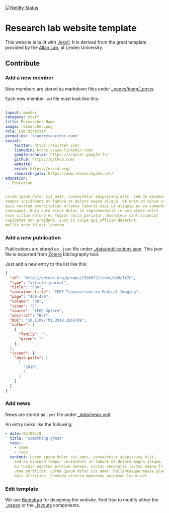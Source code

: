 [![Netlify Status](https://api.netlify.com/api/v1/badges/dcf3d5d0-a4a4-486f-bd9a-64b612392aad/deploy-status)](https://app.netlify.com/sites/brave-bell-c85a34/deploys)

# Research lab website template

This website is built with [Jekyll](https://jekyllrb.com/).
It is derived from the great template provided by the
[Allan Lab](https://www.allanlab.org/aboutwebsite.html), at Leiden University.

## Contribute

### Add a new member

New members are stored as markdown files under
[_pages/team/_posts](_pages/team/_posts).

Each new member `.md` file must look like this:

``` yaml
---
layout: member
category: staff
title: Researcher Name
image: researcher.png
role: Lab Director
permalink: 'team/researcher-name'
social:
    twitter: https://twitter.com/
    linkedin: https://www.linkedin.com/
    google-scholar: https://scholar.google.fr/
    github: https://github.com/
    website:
    orcid: https://orcid.org/
    research-gate: https://www.researchgate.net/
education:
 - Education
---

Lorem ipsum dolor sit amet, consectetur adipiscing elit, sed do eiusmod
tempor incididunt ut labore et dolore magna aliqua. Ut enim ad minim veniam,
quis nostrud exercitation ullamco laboris nisi ut aliquip ex ea commodo
consequat. Duis aute irure dolor in reprehenderit in voluptate velit
esse cillum dolore eu fugiat nulla pariatur. Excepteur sint occaecat
cupidatat non proident, sunt in culpa qui officia deserunt
mollit anim id est laborum.
```

### Add a new publication

Publications are stored as `.json` file under
[_data/publications.json](_data/publications.json).
This json file is exported from [Zotero](https://www.zotero.org/)
bibliography tool.

Just add a new entry to the list like this:

``` json
{
  "id": "http://zotero.org/groups/2386072/items/NU9LTX7C",
  "type": "article-journal",
  "title": "Foo",
  "container-title": "IEEE Transactions on Medical Imaging",
  "page": "448-459",
  "volume": "38",
  "issue": "2",
  "source": "IEEE Xplore",
  "abstract": "Bar",
  "DOI": "10.1109/TMI.2018.2865709",
  "author": [
    {
      "family": "",
      "given": ""
    },
  ],
  "issued": {
    "date-parts": [
      [
        "2019",
        2
      ]
    ]
  }
}
```

### Add news

News are stored as `.yml` file under [_data/news.yml](_data/news.yml).

An entry looks like the following:

```yaml
- date: 03/09/19
  title: "Something great"
  tags:
    - some
    - tags
  content: Lorem ipsum dolor sit amet, consectetur adipiscing elit,
    sed do eiusmod tempor incididunt ut labore et dolore magna aliqua.
    Eu turpis egestas pretium aenean. Luctus venenatis lectus magna fringilla
    urna porttitor. Lorem ipsum dolor sit amet. Pellentesque massa placerat
    duis ultricies. Commodo viverra maecenas accumsan lacus vel.
```

### Edit template

We use [Bootstrap](https://getbootstrap.com/) for designing the website.
Feel free to modify either the [_pages](_pages/) or the
[_layouts](_layouts/) components.
